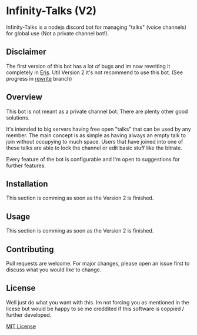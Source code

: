 # Infinity-Talks (V2)

Infinity-Talks is a nodejs discord bot for managing "talks" (voice channels) for global use (Not a private channel bot!).

## Disclaimer

The first version of this bot has a lot of bugs and im now rewriting it completely in [Eris](https://abal.moe/Eris/).
Util Version 2 it's not recommend to use this bot. (See progress in [rewrite](https://github.com/Unluckymichell/Infinity-Talks/tree/rewrite) branch)

## Overview

This bot is not meant as a private channel bot. There are plenty other good solutions.

It's intended to big servers having free open "talks" that can be used by any member.
The main concept is as simple as having always an empty talk to join without occupying to much space.
Users that have joined into one of these talks are able to lock the channel or edit basic stuff like the bitrate.

Every feature of the bot is configurable and I'm open to suggestions for further features.

## Installation

This section is comming as soon as the Version 2 is finished.

## Usage

This section is comming as soon as the Version 2 is finished.

## Contributing

Pull requests are welcome. For major changes, please open an issue first to discuss what you would like to change.

## License

Well just do what you want with this. Im not forcing you as mentioned in the licese but would be happy to se me creddited if this software is coppied / further developed.

[MIT License](https://github.com/Unluckymichell/Infinity-Talks/blob/master/LICENSE)
